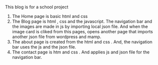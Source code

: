 This blog is for a school project 
1. The Home page is basic html and css 
2. The Blog page is html , css and the javascript. 
The navigation bar and the images are made in js by importing local json file. 
And when the image card is cliked from this pages,  opens another page that imports another json file from wordpress  and mamp. 
3. The about page is created from the html and css . And, the navigation bar uses the js and the json file. 
4. The contact page is htm and css . And applies js and json file for the navigation bar. 